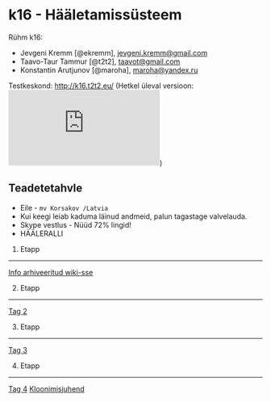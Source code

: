 k16 - Hääletamissüsteem
=======================

Rühm k16:

* Jevgeni Kremm [@ekremm], jevgeni.kremm@gmail.com
* Taavo-Taur Tammur [@t2t2], taavot@gmail.com
* Konstantin Arutjunov [@maroha], maroha@yandex.ru

Testkeskond: http://k16.t2t2.eu/ (Hetkel üleval versioon: ![Loading...](https://t2t2.eu/k16/test_status.php "viimati kasutatud tag - commiteid sellest tagist alates - commit SHA"))

Teadetetahvle
-------------

* Eile - `mv Korsakov /Latvia`
* Kui keegi leiab kaduma läinud andmeid, palun tagastage valvelauda.
* Skype vestlus - Nüüd 72% lingid!
* HÄÄLERALLI

1. Etapp
--------
[Info arhiveeritud wiki-sse](https://github.com/t2t2/k16/wiki)

2. Etapp
--------
[Tag 2](https://github.com/t2t2/k16/tree/2)

3. Etapp
--------
[Tag 3](https://github.com/t2t2/k16/tree/3)

4. Etapp
--------
[Tag 4](https://github.com/t2t2/k16/tree/4)
[Kloonimisjuhend](https://github.com/t2t2/k16/wiki/Kloonimine-&-K%C3%A4ima-Panemine)
